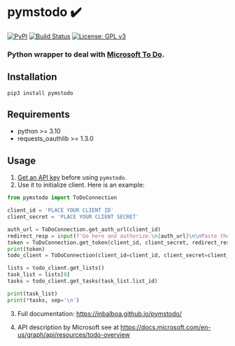 # pymstodo ✔️
[![PyPI](https://img.shields.io/pypi/v/pymstodo.svg)](https://pypi.org/project/pymstodo/) [![Build Status](https://github.com/inbalboa/pymstodo/actions/workflows/main.yml/badge.svg)](https://github.com/inbalboa/pymstodo/actions/workflows/main.yml) [![License: GPL v3](https://img.shields.io/badge/License-GPLv3-blue.svg)](https://www.gnu.org/licenses/gpl-3.0)

### Python wrapper to deal with [Microsoft To Do](https://to-do.live.com).

## Installation
```
pip3 install pymstodo
```

## Requirements
* python >= 3.10
* requests_oauthlib >= 1.3.0

## Usage
1. [Get an API key](https://github.com/inbalboa/pymstodo/blob/master/GET_KEY.md) before using `pymstodo`.
2. Use it to initialize client. Here is an example:
```python
from pymstodo import ToDoConnection

client_id = 'PLACE YOUR CLIENT ID'
client_secret = 'PLACE YOUR CLIENT SECRET'

auth_url = ToDoConnection.get_auth_url(client_id)
redirect_resp = input(f'Go here and authorize:\n{auth_url}\n\nPaste the full redirect URL below:\n')
token = ToDoConnection.get_token(client_id, client_secret, redirect_resp)  # you have to save it somewhere
print(token)
todo_client = ToDoConnection(client_id=client_id, client_secret=client_secret, token=token)

lists = todo_client.get_lists()
task_list = lists[0]
tasks = todo_client.get_tasks(task_list.list_id)

print(task_list)
print(*tasks, sep='\n')
```
3. Full documentation: https://inbalboa.github.io/pymstodo/

4. API description by Microsoft see at https://docs.microsoft.com/en-us/graph/api/resources/todo-overview

